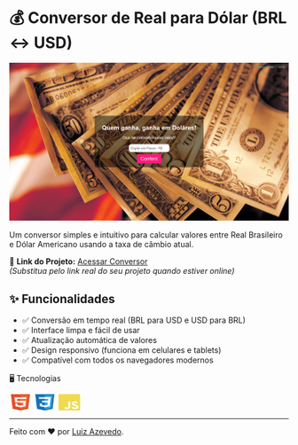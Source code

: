 # 💰 Conversor de Real para Dólar (BRL ↔ USD)

![Preview do Conversor](./css/imgs/capturadetela.png)

Um conversor simples e intuitivo para calcular valores entre Real Brasileiro e Dólar Americano usando a taxa de câmbio atual.

🔗 **Link do Projeto:** [Acessar Conversor](https://seusite.com)  
*(Substitua pelo link real do seu projeto quando estiver online)*

## ✨ Funcionalidades

- ✅ Conversão em tempo real (BRL para USD e USD para BRL)
- ✅ Interface limpa e fácil de usar
- ✅ Atualização automática de valores
- ✅ Design responsivo (funciona em celulares e tablets)
- ✅ Compatível com todos os navegadores modernos

🖥️ Tecnologias
<div style="display: inline_block">
  <img align="center" alt="HTML" height="30" width="40" src="https://raw.githubusercontent.com/devicons/devicon/master/icons/html5/html5-original.svg">
  <img align="center" alt="CSS" height="30" width="40" src="https://raw.githubusercontent.com/devicons/devicon/master/icons/css3/css3-original.svg">
  <img align="center" alt="JavaScript" height="30" width="40" src="https://raw.githubusercontent.com/devicons/devicon/master/icons/javascript/javascript-plain.svg">
</div>

---

Feito com ❤️ por [Luiz Azevedo](https://github.com/Henriluiz).
